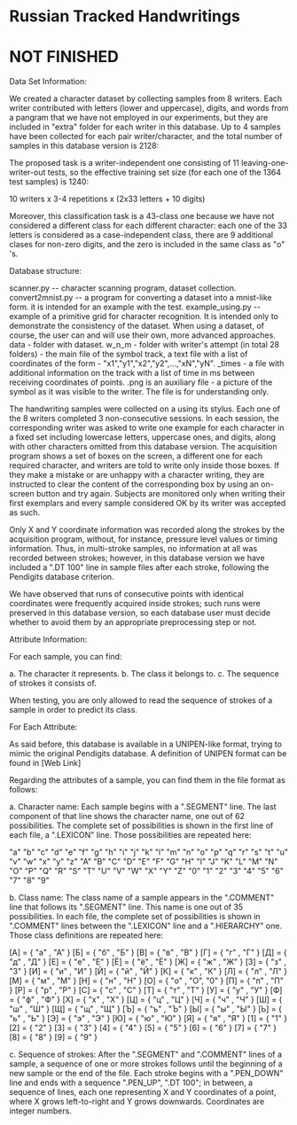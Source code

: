 # Russian Tracked Handwritings

# NOT FINISHED

Data Set Information:

We created a character dataset by collecting samples from 8 writers. Each writer contributed with letters (lower and uppercase), digits, and words from a pangram that we have not employed in our experiments, but they are included in "extra" folder for each writer in this database. Up to 4 samples have been collected for each pair writer/character, and the total number of samples in this database version is 2128:

<!--- 8 writers x 3-4 repetitions x (2x33 letters + 10 digits) --->

The proposed task is a writer-independent one consisting of 11 leaving-one-writer-out tests, so the effective training set size (for each one of the 1364 test samples) is 1240:

10 writers x 3-4 repetitions x (2x33 letters + 10 digits)

Moreover, this classification task is a 43-class one because we have not considered a different class for each different character: each one of the 33 letters is considered as a case-independent class, there are 9 additional clases for non-zero digits, and the zero is included in the same class as "о" 's.

Database structure:

scanner.py -- character scanning program, dataset collection.
convert2mnist.py -- a program for converting a dataset into a mnist-like form. it is intended for an example with the test.
example_using.py -- example of a primitive grid for character recognition. It is intended only to demonstrate the consistency of the dataset. When using a dataset, of course, the user can and will use their own, more advanced approaches.
data - folder with dataset.
w_n_m - folder with writer's attempt (in total 28 folders)
       <char> - the main file of the symbol track, a text file with a list of coordinates of the form - "x1","y1","x2","y2",...,"xN","yN".
       <char>_times - a file with additional information on the track with a list of time in ms between receiving coordinates of points.
       <char>.png is an auxiliary file - a picture of the symbol as it was visible to the writer. The file is for understanding only.
 


The handwriting samples were collected on a <insert tablet name> using its stylus. Each one of the 8 writers completed 3 non-consecutive sessions. In each session, the corresponding writer was asked to write one example for each character in a fixed set including lowercase letters, uppercase ones, and digits, along with other characters omitted from this database version. The acquisition program shows a set of boxes on the screen, a different one for each required character, and writers are told to write only inside those boxes. If they make a mistake or are unhappy with a character writing, they are instructed to clear the content of the corresponding box by using an on-screen button and try again. Subjects are monitored only when writing their first exemplars and every sample considered OK by its writer was accepted as such.

Only X and Y coordinate information was recorded along the strokes by the acquisition program, without, for instance, pressure level values or timing information. Thus, in multi-stroke samples, no information at all was recorded between strokes; however, in this database version we have included a ".DT 100" line in sample files after each stroke, following the Pendigits database criterion.

We have observed that runs of consecutive points with identical coordinates were frequently acquired inside strokes; such runs were preserved in this database version, so each database user must decide whether to avoid them by an appropriate preprocessing step or not.

Attribute Information:

For each sample, you can find:

a. The character it represents.
b. The class it belongs to.
c. The sequence of strokes it consists of.

When testing, you are only allowed to read the sequence of strokes of a sample in order to predict its class.

For Each Attribute:

As said before, this database is available in a UNIPEN-like format, trying to mimic the original Pendigits database. A definition of UNIPEN format can be found in [Web Link]

Regarding the attributes of a sample, you can find them in the file format as follows:

a. Character name: Each sample begins with a ".SEGMENT" line. The last component of that line shows the character name, one out of 62 possibilities. The complete set of possibilities is shown in the first line of each file, a ".LEXICON" line. Those possibilities are repeated here:

"a" "b" "c" "d" "e" "f" "g" "h" "i" "j" "k" "l" "m"
"n" "o" "p" "q" "r" "s" "t" "u" "v" "w" "x" "y" "z"
"A" "B" "C" "D" "E" "F" "G" "H" "I" "J" "K" "L" "M"
"N" "O" "P" "Q" "R" "S" "T" "U" "V" "W" "X" "Y" "Z"
"0" "1" "2" "3" "4" "5" "6" "7" "8" "9"

b. Class name: The class name of a sample appears in the ".COMMENT" line that follows its ".SEGMENT" line. This name is one out of 35 possibilities. In each file, the complete set of possibilities is shown in ".COMMENT" lines between the ".LEXICON" line and a ".HIERARCHY" one. Those class definitions are repeated here:

[A] = { "а" , "А" }
[Б] = { "б" , "Б" }
[В] = { "в" , "В" }
[Г] = { "г" , "Г" }
[Д] = { "д" , "Д" }
[Е] = { "е" , "Е" }
[Ё] = { "ё" , "Ё" }
[Ж] = { "ж" , "Ж" }
[З] = { "з" , "З" }
[И] = { "и" , "И" }
[Й] = { "й" , "Й" }
[К] = { "к" , "К" }
[Л] = { "л" , "Л" }
[М] = { "м" , "М" }
[Н] = { "н" , "Н" }
[О] = { "о" , "О", "0" }
[П] = { "п" , "П" }
[Р] = { "р" , "Р" }
[С] = { "с" , "С" }
[Т] = { "т" , "Т" }
[У] = { "у" , "У" }
[Ф] = { "ф" , "Ф" }
[Х] = { "х" , "Х" }
[Ц] = { "ц" , "Ц" }
[Ч] = { "ч" , "Ч" }
[Ш] = { "ш" , "Ш" }
[Щ] = { "щ" , "Щ" }
[Ъ] = { "ъ" , "Ъ" }
[Ы] = { "ы" , "Ы" }
[Ь] = { "ь" , "Ь" }
[Э] = { "э" , "Э" }
[Ю] = { "ю" , "Ю" }
[Я] = { "я" , "Я" }
[1] = { "1" }
[2] = { "2" }
[3] = { "3" }
[4] = { "4" }
[5] = { "5" }
[6] = { "6" }
[7] = { "7" }
[8] = { "8" }
[9] = { "9" }

c. Sequence of strokes: After the ".SEGMENT" and ".COMMENT" lines of a sample, a sequence of one or more strokes follows until the beginning of a new sample or the end of the file. Each stroke begins with a ".PEN_DOWN" line and ends with a sequence ".PEN_UP", ".DT 100"; in between, a sequence of lines, each one representing X and Y coordinates of a point, where X grows left-to-right and Y grows downwards. Coordinates are integer numbers.
